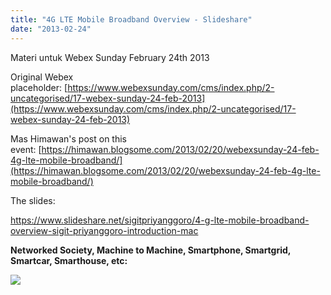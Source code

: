 ```yaml
---
title: "4G LTE Mobile Broadband Overview - Slideshare"
date: "2013-02-24"
---
```


Materi untuk Webex Sunday February 24th 2013

Original Webex placeholder: [https://www.webexsunday.com/cms/index.php/2-uncategorised/17-webex-sunday-24-feb-2013](https://www.webexsunday.com/cms/index.php/2-uncategorised/17-webex-sunday-24-feb-2013)

Mas Himawan's post on this event: [https://himawan.blogsome.com/2013/02/20/webexsunday-24-feb-4g-lte-mobile-broadband/](https://himawan.blogsome.com/2013/02/20/webexsunday-24-feb-4g-lte-mobile-broadband/)

The slides:

https://www.slideshare.net/sigitpriyanggoro/4-g-lte-mobile-broadband-overview-sigit-priyanggoro-introduction-mac

**Networked Society, Machine to Machine, Smartphone, Smartgrid, Smartcar, Smarthouse, etc:**

[![](http://img.youtube.com/vi/qLI3s8Qq6is/0.jpg)](http://www.youtube.com/watch?v=qLI3s8Qq6is "")


